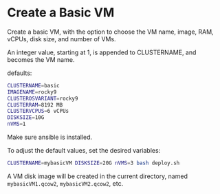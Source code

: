 # Create a Basic VM

Create a basic VM, with the option to choose the VM name, image, RAM, vCPUs, disk size, and number of VMs.

An integer value, starting at 1, is appended to CLUSTERNAME, and becomes the VM name.

defaults:

```bash
CLUSTERNAME=basic
IMAGENAME=rocky9
CLUSTEROSVARIANT=rocky9
CLUSTERRAM=8192 MB
CLUSTERVCPUS=6 vCPUs
DISKSIZE=10G
nVMS=1
```

Make sure ansible is installed.

To adjust the default values, set the desired variables:

```bash
CLUSTERNAME=mybasicVM DISKSIZE=20G nVMS=3 bash deploy.sh
```

A VM disk image will be created in the current directory, named ```mybasicVM1.qcow2```, ```mybasicVM2.qcow2```, etc.




